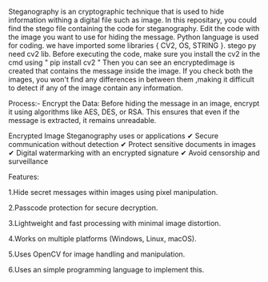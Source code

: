 Steganography is an cryptographic technique that is used to hide information withing a digital file such as image. In this repositary, you could find the stego file containing the code for steganography.
Edit the code with the image you want to use for hiding the message. Python language is used for coding. we have imported some libraries { CV2, OS, STRING }. stego py need cv2 lib. 
Before executing the code, make sure you install the cv2 in the cmd using " pip install cv2 " Then you can see an encryptedimage is created that contains the message inside the image. 
If you check both the images, you won't find any differences in between them ,making it difficult to detect if any of the image contain any information.

Process:- Encrypt the Data: Before hiding the message in an image, encrypt it using algorithms like AES, DES, or RSA. This ensures that even if the message is extracted, it remains unreadable.

Encrypted Image Steganography uses or applications
✔ Secure communication without detection 
✔ Protect sensitive documents in images 
✔ Digital watermarking with an encrypted signature 
✔ Avoid censorship and surveillance

Features:

1.Hide secret messages within images using pixel manipulation.

2.Passcode protection for secure decryption.

3.Lightweight and fast processing with minimal image distortion.

4.Works on multiple platforms (Windows, Linux, macOS).

5.Uses OpenCV for image handling and manipulation.

6.Uses an simple programming language to implement this. 
